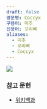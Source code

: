```yaml
---
draft: false
영문명: Coccyx
구용어: 미추
신용어: 꼬리뼈
aliases:
  - 미추
  - 꼬리뼈
  - Coccyx
---
```


![](https://upload.wikimedia.org/wikipedia/commons/8/85/Coccyx_-_animation01.gif?20150203204808)

### 참고 문헌

- [위키백과](https://en.wikipedia.org/wiki/Coccyx)